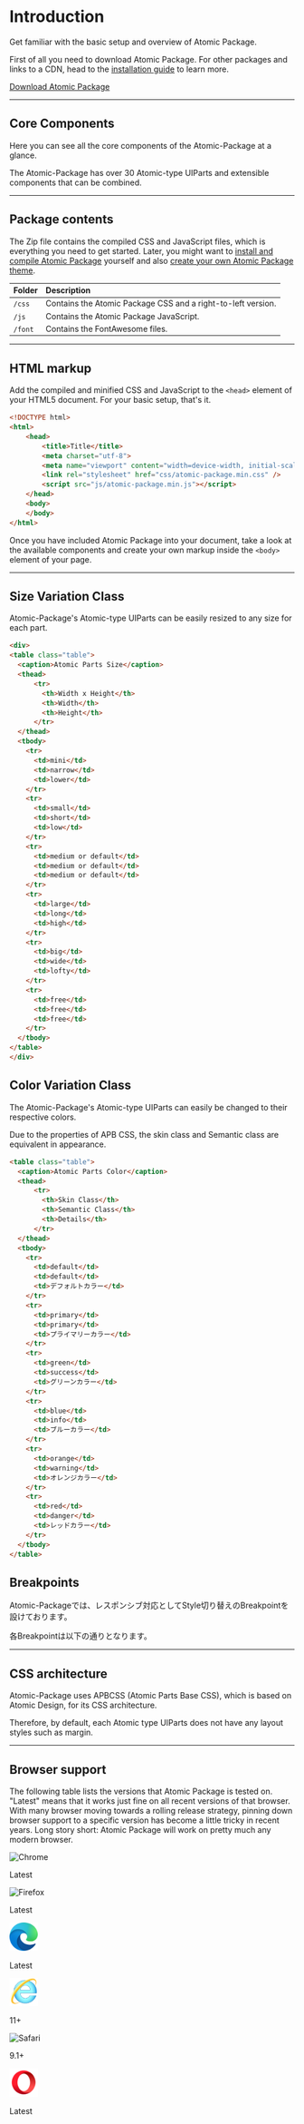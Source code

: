 # Introduction

<p class="uk-text-lead">Get familiar with the basic setup and overview of Atomic Package.</p>

First of all you need to download Atomic Package. For other packages and links to a CDN, head to the [installation guide](installation.md) to learn more.

<a class="btn primary" href="https://atomic-package.com/download">Download Atomic Package</a>

***

## Core Components

Here you can see all the core components of the Atomic-Package at a glance.

The Atomic-Package has over 30 Atomic-type UIParts and extensible components that can be combined.

***

## Package contents

The Zip file contains the compiled CSS and JavaScript files, which is everything you need to get started. Later, you might want to [install and compile Atomic Package](installation.md) yourself and also [create your own Atomic Package theme](sass.md).

| Folder | Description                                                    |
|:-------|:---------------------------------------------------------------|
| `/css` | Contains the Atomic Package CSS and a right-to-left version.   |
| `/js`  | Contains the Atomic Package JavaScript. |
| `/font`  | Contains the FontAwesome files. |

***

## HTML markup

Add the compiled and minified CSS and JavaScript to the `<head>` element of your HTML5 document. For your basic setup, that's it.

```html
<!DOCTYPE html>
<html>
    <head>
        <title>Title</title>
        <meta charset="utf-8">
        <meta name="viewport" content="width=device-width, initial-scale=1">
        <link rel="stylesheet" href="css/atomic-package.min.css" />
        <script src="js/atomic-package.min.js"></script>
    </head>
    <body>
    </body>
</html>
```

Once you have included Atomic Package into your document, take a look at the available components and create your own markup inside the `<body>` element of your page.


***

## Size Variation Class

Atomic-Package's Atomic-type UIParts can be easily resized to any size for each part.

```html
<div>
<table class="table">
  <caption>Atomic Parts Size</caption>
  <thead>
      <tr>
        <th>Width x Height</th>
        <th>Width</th>
        <th>Height</th>
      </tr>
  </thead>
  <tbody>
    <tr>
      <td>mini</td>
      <td>narrow</td>
      <td>lower</td>
    </tr>
    <tr>
      <td>small</td>
      <td>short</td>
      <td>low</td>
    </tr>
    <tr>
      <td>medium or default</td>
      <td>medium or default</td>
      <td>medium or default</td>
    </tr>
    <tr>
      <td>large</td>
      <td>long</td>
      <td>high</td>
    </tr>
    <tr>
      <td>big</td>
      <td>wide</td>
      <td>lofty</td>
    </tr>
    <tr>
      <td>free</td>
      <td>free</td>
      <td>free</td>
    </tr>
  </tbody>
</table>
</div>
```

## Color Variation Class

The Atomic-Package's Atomic-type UIParts can easily be changed to their respective colors.

Due to the properties of APB CSS, the skin class and Semantic class are equivalent in appearance.

```html
<table class="table">
  <caption>Atomic Parts Color</caption>
  <thead>
      <tr>
        <th>Skin Class</th>
        <th>Semantic Class</th>
        <th>Details</th>
      </tr>
  </thead>
  <tbody>
    <tr>
      <td>default</td>
      <td>default</td>
      <td>デフォルトカラー</td>
    </tr>
    <tr>
      <td>primary</td>
      <td>primary</td>
      <td>プライマリーカラー</td>
    </tr>
    <tr>
      <td>green</td>
      <td>success</td>
      <td>グリーンカラー</td>
    </tr>
    <tr>
      <td>blue</td>
      <td>info</td>
      <td>ブルーカラー</td>
    </tr>
    <tr>
      <td>orange</td>
      <td>warning</td>
      <td>オレンジカラー</td>
    </tr>
    <tr>
      <td>red</td>
      <td>danger</td>
      <td>レッドカラー</td>
    </tr>
  </tbody>
</table>
```

## Breakpoints

Atomic-Packageでは、レスポンシブ対応としてStyle切り替えのBreakpointを設けております。

各Breakpointは以下の通りとなります。

***


## CSS architecture

Atomic-Package uses APBCSS (Atomic Parts Base CSS), which is based on Atomic Design, for its CSS architecture.

Therefore, by default, each Atomic type UIParts does not have any layout styles such as margin.


***

## Browser support

The following table lists the versions that Atomic Package is tested on. "Latest" means that it works just fine on all recent versions of that browser. With many browser moving towards a rolling release strategy, pinning down browser support to a specific version has become a little tricky in recent years. Long story short: Atomic Package will work on pretty much any modern browser.

<div class="uk-child-width-1-3 uk-child-width-expand@s uk-text-center" uk-grid uk-height-match="> * > div">
    <div>
        <div class="uk-flex uk-flex-center uk-flex-middle">
            <img src="https://raw.githubusercontent.com/alrra/browser-logos/master/src/chrome/chrome.svg?sanitize=true" width="50" alt="Chrome">
        </div>
        <p>Latest</p>
    </div>
    <div>
        <div class="uk-flex uk-flex-center uk-flex-middle">
            <img src="https://raw.githubusercontent.com/alrra/browser-logos/master/src/firefox/firefox.svg?sanitize=true" width="50" alt="Firefox">
        </div>
        <p>Latest</p>
    </div>
    <div>
        <div class="uk-flex uk-flex-center uk-flex-middle">
            <img src="https://raw.githubusercontent.com/alrra/browser-logos/master/src/edge/edge.svg?sanitize=true" width="50" alt="Edge">
        </div>
        <p>Latest</p>
    </div>
    <div>
        <div class="uk-flex uk-flex-center uk-flex-middle">
            <img src="https://raw.githubusercontent.com/alrra/browser-logos/master/src/archive/internet-explorer_9-11/internet-explorer_9-11.svg?sanitize=true" width="50" alt="IE">
        </div>
        <p>11+</p>
    </div>
    <div>
        <div class="uk-flex uk-flex-center uk-flex-middle">
            <img src="https://raw.githubusercontent.com/alrra/browser-logos/master/src/safari-ios/safari-ios.svg?sanitize=true" width="50" alt="Safari">
        </div>
        <p>9.1+</p>
    </div>
    <div>
        <div class="uk-flex uk-flex-center uk-flex-middle">
            <img src="https://raw.githubusercontent.com/alrra/browser-logos/master/src/opera/opera.svg?sanitize=true" width="50" alt="Opera">
        </div>
        <p>Latest</p>
    </div>
</div>
